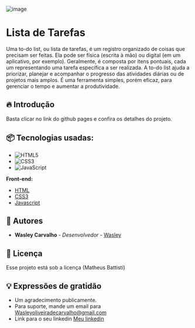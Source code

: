                      
![image](https://github.com/wasleyfps/To-do-list/assets/88601440/e08f68f8-d0b8-4cf9-a911-cf04e4ae1559)


# Lista de Tarefas

Uma to-do list, ou lista de tarefas, é um registro organizado de coisas que precisam ser feitas. Ela pode ser física (escrita à mão) ou digital (em um aplicativo, por exemplo). Geralmente, é composta por itens pontuais, cada um representando uma tarefa específica a ser realizada. A to-do list ajuda a priorizar, planejar e acompanhar o progresso das atividades diárias ou de projetos mais amplos. É uma ferramenta simples, porém eficaz, para gerenciar o tempo e aumentar a produtividade.

## 🔥 Introdução

Basta clicar no link do github pages e confira os detalhes do projeto.

## 📦 Tecnologias usadas:

* ![HTML5](https://img.shields.io/badge/html5-%23E34F26.svg?style=for-the-badge&logo=html5&logoColor=white)
* ![CSS3](https://img.shields.io/badge/css3-%231572B6.svg?style=for-the-badge&logo=css3&logoColor=white)
* ![JavaScript](https://img.shields.io/badge/javascript-%23323330.svg?style=for-the-badge&logo=javascript&logoColor=%23F7DF1E)

**Front-end:**
* [HTML](https://developer.mozilla.org/pt-BR/docs/Web/HTML)
* [CSS3](https://developer.mozilla.org/pt-BR/docs/Web/CSS)
* [Javascript](https://developer.mozilla.org/pt-BR/docs/Web/JavaScript)

## 👷 Autores

* **Wasley Carvalho** - *Desenvolvedor* - [Wasley](https://github.com/wasleyfps)


## 📄 Licença

Esse projeto está sob a licença (Matheus Battisti)



## 💡 Expressões de gratidão

* Um agradecimento publicamente.
* Para suporte, mande um email para Wasleyoliveiradecarvalho@gmail.com
* Link para o seu linkedin [Meu linkedin](https://www.linkedin.com/in/wasleyfps/)
